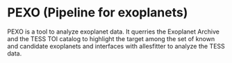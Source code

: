 # PEXO (Pipeline for exoplanets)

PEXO is a tool to analyze exoplanet data. It querries the Exoplanet Archive and the TESS TOI catalog to highlight the target among the set of known and candidate exoplanets and interfaces with allesfitter to analyze the TESS data.
